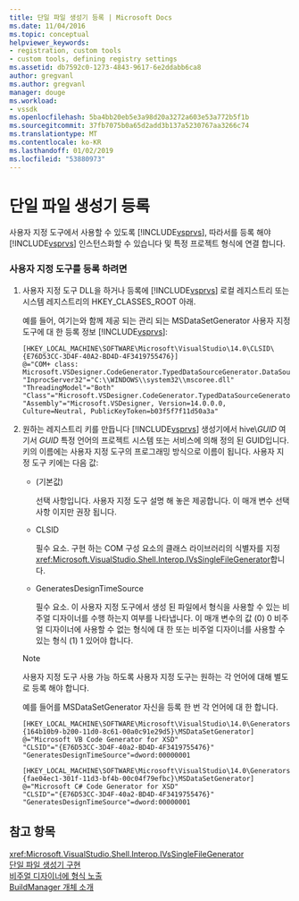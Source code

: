 ```yaml
---
title: 단일 파일 생성기 등록 | Microsoft Docs
ms.date: 11/04/2016
ms.topic: conceptual
helpviewer_keywords:
- registration, custom tools
- custom tools, defining registry settings
ms.assetid: db7592c0-1273-4843-9617-6e2ddabb6ca8
author: gregvanl
ms.author: gregvanl
manager: douge
ms.workload:
- vssdk
ms.openlocfilehash: 5ba4bb20eb5e3a98d20a3272a603e53a772b5f1b
ms.sourcegitcommit: 37fb7075b0a65d2add3b137a5230767aa3266c74
ms.translationtype: MT
ms.contentlocale: ko-KR
ms.lasthandoff: 01/02/2019
ms.locfileid: "53880973"
---
```

# <a name="registering-single-file-generators"></a>단일 파일 생성기 등록
사용자 지정 도구에서 사용할 수 있도록 [!INCLUDE[vsprvs](../../code-quality/includes/vsprvs_md.md)], 따라서를 등록 해야 [!INCLUDE[vsprvs](../../code-quality/includes/vsprvs_md.md)] 인스턴스화할 수 있습니다 및 특정 프로젝트 형식에 연결 합니다.  
  
### <a name="to-register-a-custom-tool"></a>사용자 지정 도구를 등록 하려면  
  
1. 사용자 지정 도구 DLL을 하거나 등록에 [!INCLUDE[vsprvs](../../code-quality/includes/vsprvs_md.md)] 로컬 레지스트리 또는 시스템 레지스트리의 HKEY_CLASSES_ROOT 아래.  
  
    예를 들어, 여기는와 함께 제공 되는 관리 되는 MSDataSetGenerator 사용자 지정 도구에 대 한 등록 정보 [!INCLUDE[vsprvs](../../code-quality/includes/vsprvs_md.md)]:  
  
   ```  
   [HKEY_LOCAL_MACHINE\SOFTWARE\Microsoft\VisualStudio\14.0\CLSID\{E76D53CC-3D4F-40A2-BD4D-4F3419755476}]  
   @="COM+ class: Microsoft.VSDesigner.CodeGenerator.TypedDataSourceGenerator.DataSourceGeneratorWrapper"  
   "InprocServer32"="C:\\WINDOWS\\system32\\mscoree.dll"  
   "ThreadingModel"="Both"  
   "Class"="Microsoft.VSDesigner.CodeGenerator.TypedDataSourceGenerator.DataSourceGeneratorWrapper"  
   "Assembly"="Microsoft.VSDesigner, Version=14.0.0.0, Culture=Neutral, PublicKeyToken=b03f5f7f11d50a3a"  
   ```  
  
2. 원하는 레지스트리 키를 만듭니다 [!INCLUDE[vsprvs](../../code-quality/includes/vsprvs_md.md)] 생성기에서 hive\\*GUID* 여기서 *GUID* 특정 언어의 프로젝트 시스템 또는 서비스에 의해 정의 된 GUID입니다. 키의 이름에는 사용자 지정 도구의 프로그래밍 방식으로 이름이 됩니다. 사용자 지정 도구 키에는 다음 값:  
  
   -   (기본값)  
  
        선택 사항입니다. 사용자 지정 도구 설명 해 놓은 제공합니다. 이 매개 변수 선택 사항 이지만 권장 됩니다.  
  
   -   CLSID  
  
        필수 요소. 구현 하는 COM 구성 요소의 클래스 라이브러리의 식별자를 지정 <xref:Microsoft.VisualStudio.Shell.Interop.IVsSingleFileGenerator>합니다.  
  
   -   GeneratesDesignTimeSource  
  
        필수 요소. 이 사용자 지정 도구에서 생성 된 파일에서 형식을 사용할 수 있는 비주얼 디자이너를 수행 하는지 여부를 나타냅니다. 이 매개 변수의 값 (0) 0 비주얼 디자이너에 사용할 수 없는 형식에 대 한 또는 비주얼 디자이너를 사용할 수 있는 형식 (1) 1 있어야 합니다.  
  
   > [!NOTE]
   >  사용자 지정 도구 사용 가능 하도록 사용자 지정 도구는 원하는 각 언어에 대해 별도로 등록 해야 합니다.  
  
    예를 들어를 MSDataSetGenerator 자신을 등록 한 번 각 언어에 대 한 합니다.  
  
   ```  
   [HKEY_LOCAL_MACHINE\SOFTWARE\Microsoft\VisualStudio\14.0\Generators\{164b10b9-b200-11d0-8c61-00a0c91e29d5}\MSDataSetGenerator]  
   @="Microsoft VB Code Generator for XSD"  
   "CLSID"="{E76D53CC-3D4F-40a2-BD4D-4F3419755476}"  
   "GeneratesDesignTimeSource"=dword:00000001  
  
   [HKEY_LOCAL_MACHINE\SOFTWARE\Microsoft\VisualStudio\14.0\Generators\{fae04ec1-301f-11d3-bf4b-00c04f79efbc}\MSDataSetGenerator]  
   @="Microsoft C# Code Generator for XSD"  
   "CLSID"="{E76D53CC-3D4F-40a2-BD4D-4F3419755476}"  
   "GeneratesDesignTimeSource"=dword:00000001  
   ```  
  
## <a name="see-also"></a>참고 항목  
 <xref:Microsoft.VisualStudio.Shell.Interop.IVsSingleFileGenerator>   
 [단일 파일 생성기 구현](../../extensibility/internals/implementing-single-file-generators.md)   
 [비주얼 디자이너에 형식 노출](../../extensibility/internals/exposing-types-to-visual-designers.md)   
 [BuildManager 개체 소개](https://msdn.microsoft.com/library/50080ec2-c1c9-412c-98ef-18d7f895e7fa)